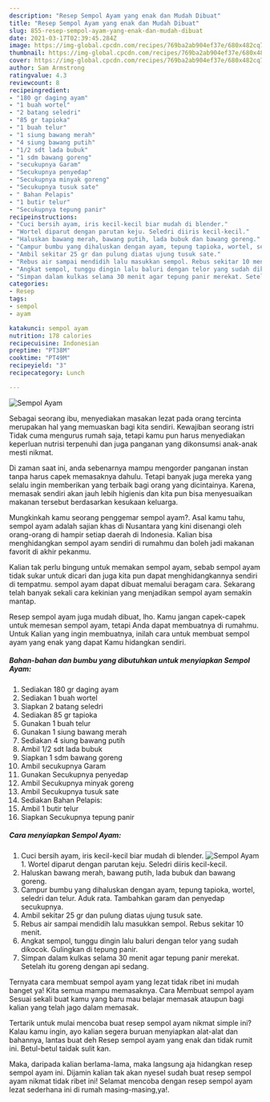 ```yaml
---
description: "Resep Sempol Ayam yang enak dan Mudah Dibuat"
title: "Resep Sempol Ayam yang enak dan Mudah Dibuat"
slug: 855-resep-sempol-ayam-yang-enak-dan-mudah-dibuat
date: 2021-03-17T02:39:45.284Z
image: https://img-global.cpcdn.com/recipes/769ba2ab904ef37e/680x482cq70/sempol-ayam-foto-resep-utama.jpg
thumbnail: https://img-global.cpcdn.com/recipes/769ba2ab904ef37e/680x482cq70/sempol-ayam-foto-resep-utama.jpg
cover: https://img-global.cpcdn.com/recipes/769ba2ab904ef37e/680x482cq70/sempol-ayam-foto-resep-utama.jpg
author: Sam Armstrong
ratingvalue: 4.3
reviewcount: 8
recipeingredient:
- "180 gr daging ayam"
- "1 buah wortel"
- "2 batang seledri"
- "85 gr tapioka"
- "1 buah telur"
- "1 siung bawang merah"
- "4 siung bawang putih"
- "1/2 sdt lada bubuk"
- "1 sdm bawang goreng"
- "secukupnya Garam"
- "Secukupnya penyedap"
- "Secukupnya minyak goreng"
- "Secukupnya tusuk sate"
- " Bahan Pelapis"
- "1 butir telur"
- "Secukupnya tepung panir"
recipeinstructions:
- "Cuci bersih ayam, iris kecil-kecil biar mudah di blender."
- "Wortel diparut dengan parutan keju. Seledri diiris kecil-kecil."
- "Haluskan bawang merah, bawang putih, lada bubuk dan bawang goreng."
- "Campur bumbu yang dihaluskan dengan ayam, tepung tapioka, wortel, seledri dan telur. Aduk rata. Tambahkan garam dan penyedap secukupnya."
- "Ambil sekitar 25 gr dan pulung diatas ujung tusuk sate."
- "Rebus air sampai mendidih lalu masukkan sempol. Rebus sekitar 10 menit."
- "Angkat sempol, tunggu dingin lalu baluri dengan telor yang sudah dikocok. Gulingkan di tepung panir."
- "Simpan dalam kulkas selama 30 menit agar tepung panir merekat. Setelah itu goreng dengan api sedang."
categories:
- Resep
tags:
- sempol
- ayam

katakunci: sempol ayam 
nutrition: 178 calories
recipecuisine: Indonesian
preptime: "PT38M"
cooktime: "PT49M"
recipeyield: "3"
recipecategory: Lunch

---
```



![Sempol Ayam](https://img-global.cpcdn.com/recipes/769ba2ab904ef37e/680x482cq70/sempol-ayam-foto-resep-utama.jpg)

Sebagai seorang ibu, menyediakan masakan lezat pada orang tercinta merupakan hal yang memuaskan bagi kita sendiri. Kewajiban seorang istri Tidak cuma mengurus rumah saja, tetapi kamu pun harus menyediakan keperluan nutrisi terpenuhi dan juga panganan yang dikonsumsi anak-anak mesti nikmat.

Di zaman  saat ini, anda sebenarnya mampu mengorder panganan instan tanpa harus capek memasaknya dahulu. Tetapi banyak juga mereka yang selalu ingin memberikan yang terbaik bagi orang yang dicintainya. Karena, memasak sendiri akan jauh lebih higienis dan kita pun bisa menyesuaikan makanan tersebut berdasarkan kesukaan keluarga. 



Mungkinkah kamu seorang penggemar sempol ayam?. Asal kamu tahu, sempol ayam adalah sajian khas di Nusantara yang kini disenangi oleh orang-orang di hampir setiap daerah di Indonesia. Kalian bisa menghidangkan sempol ayam sendiri di rumahmu dan boleh jadi makanan favorit di akhir pekanmu.

Kalian tak perlu bingung untuk memakan sempol ayam, sebab sempol ayam tidak sukar untuk dicari dan juga kita pun dapat menghidangkannya sendiri di tempatmu. sempol ayam dapat dibuat memalui beragam cara. Sekarang telah banyak sekali cara kekinian yang menjadikan sempol ayam semakin mantap.

Resep sempol ayam juga mudah dibuat, lho. Kamu jangan capek-capek untuk memesan sempol ayam, tetapi Anda dapat membuatnya di rumahmu. Untuk Kalian yang ingin membuatnya, inilah cara untuk membuat sempol ayam yang enak yang dapat Kamu hidangkan sendiri.

<!--inarticleads1-->

##### Bahan-bahan dan bumbu yang dibutuhkan untuk menyiapkan Sempol Ayam:

1. Sediakan 180 gr daging ayam
1. Sediakan 1 buah wortel
1. Siapkan 2 batang seledri
1. Sediakan 85 gr tapioka
1. Gunakan 1 buah telur
1. Gunakan 1 siung bawang merah
1. Sediakan 4 siung bawang putih
1. Ambil 1/2 sdt lada bubuk
1. Siapkan 1 sdm bawang goreng
1. Ambil secukupnya Garam
1. Gunakan Secukupnya penyedap
1. Ambil Secukupnya minyak goreng
1. Ambil Secukupnya tusuk sate
1. Sediakan  Bahan Pelapis:
1. Ambil 1 butir telur
1. Siapkan Secukupnya tepung panir




<!--inarticleads2-->

##### Cara menyiapkan Sempol Ayam:

1. Cuci bersih ayam, iris kecil-kecil biar mudah di blender.
<img src="https://img-global.cpcdn.com/steps/fd0171bb8e38577d/160x128cq70/sempol-ayam-langkah-memasak-1-foto.jpg" alt="Sempol Ayam">1. Wortel diparut dengan parutan keju. Seledri diiris kecil-kecil.
1. Haluskan bawang merah, bawang putih, lada bubuk dan bawang goreng.
1. Campur bumbu yang dihaluskan dengan ayam, tepung tapioka, wortel, seledri dan telur. Aduk rata. Tambahkan garam dan penyedap secukupnya.
1. Ambil sekitar 25 gr dan pulung diatas ujung tusuk sate.
1. Rebus air sampai mendidih lalu masukkan sempol. Rebus sekitar 10 menit.
1. Angkat sempol, tunggu dingin lalu baluri dengan telor yang sudah dikocok. Gulingkan di tepung panir.
1. Simpan dalam kulkas selama 30 menit agar tepung panir merekat. Setelah itu goreng dengan api sedang.




Ternyata cara membuat sempol ayam yang lezat tidak ribet ini mudah banget ya! Kita semua mampu memasaknya. Cara Membuat sempol ayam Sesuai sekali buat kamu yang baru mau belajar memasak ataupun bagi kalian yang telah jago dalam memasak.

Tertarik untuk mulai mencoba buat resep sempol ayam nikmat simple ini? Kalau kamu ingin, ayo kalian segera buruan menyiapkan alat-alat dan bahannya, lantas buat deh Resep sempol ayam yang enak dan tidak rumit ini. Betul-betul taidak sulit kan. 

Maka, daripada kalian berlama-lama, maka langsung aja hidangkan resep sempol ayam ini. Dijamin kalian tak akan nyesel sudah buat resep sempol ayam nikmat tidak ribet ini! Selamat mencoba dengan resep sempol ayam lezat sederhana ini di rumah masing-masing,ya!.

